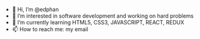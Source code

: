 - 👋 Hi, I’m @edphan
- 👀 I’m interested in software development and working on hard problems
- 🌱 I’m currently learning HTML5, CSS3, JAVASCRIPT, REACT, REDUX
- 📫 How to reach me: my email

<!---
edphan/edphan is a ✨ special ✨ repository because its `README.md` (this file) appears on your GitHub profile.
You can click the Preview link to take a look at your changes.
--->
